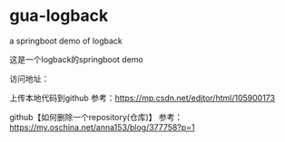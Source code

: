 # gua-logback
a springboot demo of logback

这是一个logback的springboot demo

访问地址：


上传本地代码到github
参考：https://mp.csdn.net/editor/html/105900173

github【如何删除一个repository(仓库)】
参考：https://my.oschina.net/anna153/blog/377758?p=1
